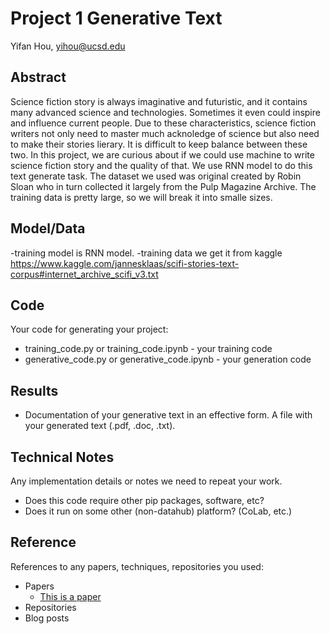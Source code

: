 # Project 1 Generative Text

Yifan Hou, yihou@ucsd.edu


## Abstract

Science fiction story is always imaginative and futuristic, and  it contains many advanced science and technologies. Sometimes it even could inspire and influence current people. Due to these characteristics, science fiction writers not only need to master much acknoledge of science but also need to make their stories lierary. It is difficult to keep balance between these two. In this project, we are curious about if we could use machine to write science fiction story and the quality of that. We use RNN model to do this text generate task. The dataset we used was original created by Robin Sloan who in turn collected it largely from the Pulp Magazine Archive.
The training data is pretty large, so we will break it into smalle sizes.



## Model/Data

-training model is RNN model.
-training data we get it from kaggle https://www.kaggle.com/jannesklaas/scifi-stories-text-corpus#internet_archive_scifi_v3.txt

## Code


Your code for generating your project:
- training_code.py or training_code.ipynb - your training code
- generative_code.py or generative_code.ipynb - your generation code

## Results

- Documentation of your generative text in an effective form. A file with your generated text (.pdf, .doc, .txt). 

## Technical Notes

Any implementation details or notes we need to repeat your work. 
- Does this code require other pip packages, software, etc?
- Does it run on some other (non-datahub) platform? (CoLab, etc.)

## Reference

References to any papers, techniques, repositories you used:
- Papers
  - [This is a paper](this_is_the_link.pdf)
- Repositories
- Blog posts
